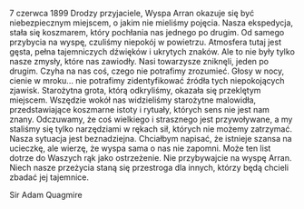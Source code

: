 7 czerwca 1899
Drodzy przyjaciele, Wyspa Arran okazuje się być niebezpiecznym miejscem, o jakim nie mieliśmy pojęcia. Nasza ekspedycja, stała się koszmarem, który pochłania nas jednego po drugim. Od samego przybycia na wyspę, czuliśmy niepokój w powietrzu. Atmosfera tutaj jest gęsta, pełna tajemniczych dźwięków i ukrytych znaków. Ale to nie były tylko nasze zmysły, które nas zawiodły. Nasi towarzysze zniknęli, jeden po drugim. Czyha na nas coś, czego nie potrafimy zrozumieć. Głosy w nocy, cienie w mroku... nie potrafimy zidentyfikować źródła tych niepokojących zjawisk. Starożytna grota, którą odkryliśmy, okazała się przeklętym miejscem. Wszędzie wokół nas widzieliśmy starożytne malowidła, przedstawiające koszmarne istoty i rytuały, których sens nie jest nam znany. Odczuwamy, że coś wielkiego i strasznego jest przywoływane, a my staliśmy się tylko narzędziami w rękach sił, których nie możemy zatrzymać. Nasza sytuacja jest beznadziejna. Chciałbym napisać, że istnieje szansa na ucieczkę, ale wierzę, że wyspa sama o nas nie zapomni. Może ten list dotrze do Waszych rąk jako ostrzeżenie. Nie przybywajcie na wyspę Arran. Niech nasze przeżycia staną się przestroga dla innych, którzy będą chcieli zbadać jej tajemnice. 

Sir Adam Quagmire